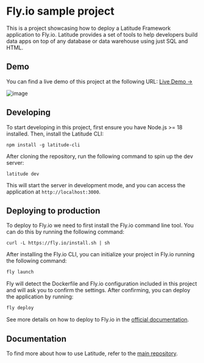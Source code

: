 # Fly.io sample project

This is a project showcasing how to deploy a Latitude Framework application to Fly.io. Latitude provides a set of tools to help developers build data apps on top of any database or data warehouse using just SQL and HTML.

## Demo

You can find a live demo of this project at the following URL: [Live Demo →](https://latitude.so/app/share/b592cd31-1c22-40b1-bd6c-e440d98a0ac6)

![image](https://github.com/latitude-dev/latitude-sdk-sample/assets/5465249/371f8e34-dbe5-4684-b684-64022cb1b38b)

## Developing

To start developing in this project, first ensure you have Node.js >= 18 installed. Then, install the Latitude CLI:
```
npm install -g latitude-cli
```

After cloning the repository, run the following command to spin up the dev server:
```
latitude dev
```
This will start the server in development mode, and you can access the application at `http://localhost:3000`.

## Deploying to production
To deploy to Fly.io we need to first install the Fly.io command line tool. You can do this by running the following command:

```
curl -L https://fly.io/install.sh | sh
```

After installing the Fly.io CLI, you can initialize your project in Fly.io running the following command:

```bash
fly launch
```

Fly will detect the Dockerfile and Fly.io configuration included in this project and will ask you to confirm the settings. After confirming, you can deploy the application by running:

```bash
fly deploy
```

See more details on how to deploy to Fly.io in the [official documentation](https://fly.io/docs/getting-started/first-deploy/).

## Documentation

To find more about how to use Latitude, refer to the [main repository](https://github.com/latitude-dev/latitude).
